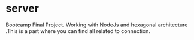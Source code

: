 # server
Bootcamp Final Project. Working with NodeJs and hexagonal architecture .This is a part where you can find all related to connection. 
